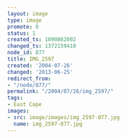 ```yaml
---
layout: image
type: image
promote: 0
status: 1
created_ts: 1090862002
changed_ts: 1372159410
node_id: 877
title: IMG_2597
created: '2004-07-26'
changed: '2013-06-25'
redirect_from:
- "/node/877/"
permalink: "/2004/07/26/img_2597/"
tags:
- East Cape
images:
- src: image/images/img_2597-877.jpg
  name: img_2597-877.jpg
---
```


